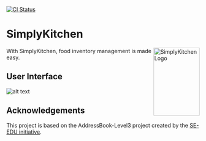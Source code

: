 [![CI Status](https://github.com/se-edu/addressbook-level3/workflows/Java%20CI/badge.svg)](https://github.com/AY2021S1-CS2103T-F13-4/tp/actions)

# SimplyKitchen
<img src="https://github.com/bchenghi/tp/blob/master/docs/Logo.jpg" align="right"
     alt="SimplyKitchen Logo" width="120" height="178">
     
With SimplyKitchen, food inventory management is made easy.

## User Interface
![alt text](https://github.com/bchenghi/tp/blob/master/docs/Ui.png?raw=true)

## Acknowledgements
This project is based on the AddressBook-Level3 project created by the [SE-EDU initiative](https://se-education.org).